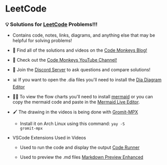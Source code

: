 # LeetCode

### 💡 Solutions for <a href="https://leetcode.com/">LeetCode</a> Problems!!!

- Contains code, notes, links, diagrams, and anything else that may be helpful for solving problems!

- 🐒 Find all of the solutions and videos on the <a href="https://www.codemonkeys.tech/">Code Monkeys Blog!</a>

- 🎥 Check out the <a href="https://www.youtube.com/channel/UCteut5f1PHW8vP29o66z-kg">Code Monkeys YouTube Channel!</a>

- 🤖 Join the <a href="https://discord.gg/g5FRDj8VDf">Discord Server</a> to ask questions and compare solutions!

- 📊 If you want to open the .dia files you'll need to install the <a href="https://wiki.gnome.org/Apps/Dia/Download">Dia Diagram Editor</a>

- 🧜‍♀️ To view the flow charts you'll need to install <a href="https://github.com/mermaid-js/mermaid">mermaid</a> or you can copy the mermaid code and paste in the <a href="https://mermaid-js.github.io/mermaid-live-editor/edit#eyJjb2RlIjoiZ3JhcGggVERcbkFbQ2hyaXN0bWFzXSAtLT58R2V0IG1vbmV5fCBCKEdvIHNob3BwaW5nKVxuQiAtLT4gQ3tMZXQgbWUgdGhpbmt9XG5DIC0tPnxPbmV8IERbTGFwdG9wXVxuQyAtLT58VHdvfCBFW2lQaG9uZV1cbkMgLS0-fFRocmVlfCBGW2ZhOmZhLWNhciBDYXJdXG4iLCJtZXJtYWlkIjoie1xuICBcInRoZW1lXCI6IFwiZGVmYXVsdFwiXG59IiwidXBkYXRlRWRpdG9yIjp0cnVlLCJhdXRvU3luYyI6dHJ1ZSwidXBkYXRlRGlhZ3JhbSI6dHJ1ZX0">Mermaid Live Editor</a>.

- 🖌️ The drawing in the videos is being done with <a href="https://github.com/bk138/gromit-mpx">Gromit-MPX</a>

  - Install it on Arch Linux using this command: <code>yay -S gromit-mpx</code>

- VSCode Extensions Used in Videos

  - Used to run the code and display the output <a href="https://marketplace.visualstudio.com/items?itemName=formulahendry.code-runner">Code Runner</a>

  - Used to preview the .md files <a href="https://open-vsx.org/extension/shd101wyy/markdown-preview-enhanced">Markdown Preview Enhanced</a>
